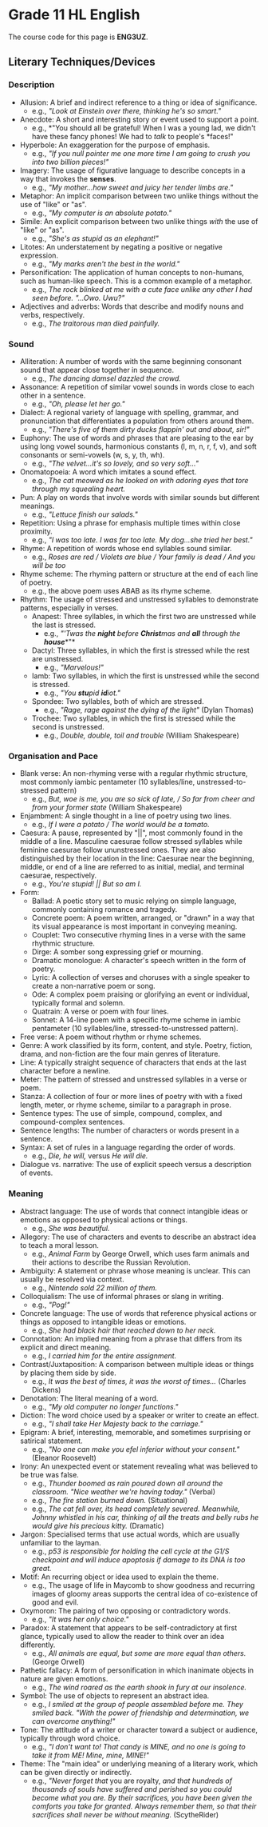 # Grade 11 HL English

The course code for this page is **ENG3UZ**.

## Literary Techniques/Devices

### Description

 - Allusion: A brief and indirect reference to a thing or idea of significance.
	- e.g., *"Look at Einstein over there, thinking he's so smart."*
 - Anecdote: A short and interesting story or event used to support a point.
	- e.g., *"You should all be grateful! When I was a young lad, we didn't have these fancy phones! We had to *talk* to people's *faces!"
 - Hyperbole: An exaggeration for the purpose of emphasis.
	- e.g., *"If you null pointer me one more time I am going to crush you into two billion pieces!"*
 - Imagery: The usage of figurative language to describe concepts in a way that invokes the **senses**.
	- e.g., *"My mother…how sweet and juicy her tender limbs are."*
 - Metaphor: An implicit comparison between two unlike things without the use of "like" or "as".
	- e.g., *"My computer is an absolute potato."*
 - Simile: An explicit comparison between two unlike things *with* the use of "like" or "as".
	- e.g., *"She's as stupid as an elephant!"*
 - Litotes: An understatement by negating a positive or negative expression.
	- e.g., *"My marks aren't the best in the world."*
 - Personification: The application of human concepts to non-humans, such as human-like speech. This is a common example of a metaphor.
	- e.g., *The rock blinked at me with a cute face unlike any other I had seen before. "…Owo. Uwu?"*
 - Adjectives and adverbs: Words that describe and modify nouns and verbs, respectively.
	- e.g., *The traitorous man died painfully.*

### Sound

 - Alliteration: A number of words with the same beginning consonant sound that appear close together in sequence.
	- e.g., *The dancing damsel dazzled the crowd.*
 - Assonance: A repetition of similar vowel sounds in words close to each other in a sentence.
	- e.g., *"Oh, please let her go."*
 - Dialect: A regional variety of language with spelling, grammar, and pronunciation that differentiates a population from others around them.
	- e.g., *"There's five of them dirty ducks flappin' out and about, sir!"*
 - Euphony: The use of words and phrases that are pleasing to the ear by using long vowel sounds, harmonious constants (l, m, n, r, f, v), and soft consonants or semi-vowels (w, s, y, th, wh).
	- e.g., *"The velvet…it's so lovely, and so very soft…"*
 - Onomatopoeia: A word which imitates a sound effect.
	- e.g., *The cat meowed as he looked on with adoring eyes that tore through my squealing heart.*
 - Pun: A play on words that involve words with similar sounds but different meanings.
	- e.g., *"Lettuce finish our salads."*
 - Repetition: Using a phrase for emphasis multiple times within close proximity.
	- e.g., *"I was too late. I was far too late. My dog…she tried her best."*
 - Rhyme: A repetition of words whose end syllables sound similar.
	- e.g., *Roses are red / Violets are blue / Your family is dead / And you will be too*
 - Rhyme scheme: The rhyming pattern or structure at the end of each line of poetry.
	- e.g., the above poem uses ABAB as its rhyme scheme.
 - Rhythm: The usage of stressed and unstressed syllables to demonstrate patterns, especially in verses.
	- Anapest: Three syllables, in which the first two are unstressed while the last is stressed.
		- e.g., *"'Twas the* ***night*** *before* ***Christ****mas and* ***all*** *through the* ***house****"*
	- Dactyl: Three syllables, in which the first is stressed while the rest are unstressed.
		- e.g., *"Marvelous!"*
	- Iamb: Two syllables, in which the first is unstressed while the second is stressed.
		- e.g., *"You* ***stu****pid* ***id****iot."*
	- Spondee: Two syllables, both of which are stressed.
		- e.g., *"Rage, rage against the dying of the light"* (Dylan Thomas)
	- Trochee: Two syllables, in which the first is stressed while the second is unstressed.
		- e.g., *Double, double, toil and trouble* (William Shakespeare)

### Organisation and Pace

 - Blank verse: An non-rhyming verse with a regular rhythmic structure, most commonly iambic pentameter (10 syllables/line, unstressed-to-stressed pattern)
	- e.g., *But, woe is me, you are so sick of late, / So far from cheer and from your former state* (William Shakespeare)
 - Enjambment: A single thought in a line of poetry using two lines.
	- e.g., *If I were a potato / The world would be a tomato.*
 - Caesura: A pause, represented by "||", most commonly found in the middle of a line. Masculine caesurae follow stressed syllables while feminine caesurae follow ununstressed ones. They are also distinguished by their location in the line: Caesurae near the beginning, middle, or end of a line are referred to as initial, medial, and terminal caesurae, respectively.
	- e.g., *You're stupid! || But so am I.*
 - Form:
	- Ballad: A poetic story set to music relying on simple language, commonly containing romance and tragedy.
	- Concrete poem: A poem written, arranged, or "drawn" in a way that its visual appearance is most important in conveying meaning.
	- Couplet: Two consecutive rhyming lines in a verse with the same rhythmic structure.
	- Dirge: A somber song expressing grief or mourning.
	- Dramatic monologue: A character's speech written in the form of poetry.
	- Lyric: A collection of verses and choruses with a single speaker to create a non-narrative poem or song.
	- Ode: A complex poem praising or glorifying an event or individual, typically formal and solemn.
	- Quatrain: A verse or poem with four lines.
	- Sonnet: A 14-line poem with a specific rhyme scheme in iambic pentameter (10 syllables/line, stressed-to-unstressed pattern).
 - Free verse: A poem without rhythm or rhyme schemes.
 - Genre: A work classified by its form, content, and style. Poetry, fiction, drama, and non-fiction are the four main genres of literature.
 - Line: A typically straight sequence of characters that ends at the last character before a newline.
 - Meter: The pattern of stressed and unstressed syllables in a verse or poem.
 - Stanza: A collection of four or more lines of poetry with with a fixed length, meter, or rhyme scheme, similar to a paragraph in prose.
 - Sentence types: The use of simple, compound, complex, and compound-complex sentences.
 - Sentence lengths: The number of characters or words present in a sentence.
 - Syntax: A set of rules in a language regarding the order of words.
	- e.g., *Die, he will,* versus *He will die.* 
 - Dialogue vs. narrative: The use of explicit speech versus a description of events.

### Meaning

 - Abstract language: The use of words that connect intangible ideas or emotions as opposed to physical actions or things.
	- e.g., *She was beautiful.*
 - Allegory: The use of characters and events to describe an abstract idea to teach a moral lesson.
	- e.g., *Animal Farm* by George Orwell, which uses farm animals and their actions to describe the Russian Revolution.
 - Ambiguity: A statement or phrase whose meaning is unclear. This can usually be resolved via context.
	- e.g., *Nintendo sold 22 million of them.*
 - Colloquialism: The use of informal phrases or slang in writing.
	- e.g., *"Pog!"*
 - Concrete language: The use of words that reference physical actions or things as opposed to intangible ideas or emotions.
	- e.g., *She had black hair that reached down to her neck.*
 - Connotation: An implied meaning from a phrase that differs from its explicit and direct meaning.
	- e.g., *I carried him for the entire assignment.*
 - Contrast/Juxtaposition: A comparison between multiple ideas or things by placing them side by side.
	- e.g., *It was the best of times, it was the worst of times…* (Charles Dickens)
 - Denotation: The literal meaning of a word.
	- e.g., *"My old computer no longer functions."*
 - Diction: The word choice used by a speaker or writer to create an effect.
	- e.g., *"I shall take Her Majesty back to the carriage."*
 - Epigram: A brief, interesting, memorable, and sometimes surprising or satirical statement.
	- e.g., *"No one can make you efel inferior without your consent."* (Eleanor Roosevelt)
 - Irony: An unexpected event or statement revealing what was believed to be true was false.
	- e.g., *Thunder boomed as rain poured down all around the classroom. "Nice weather we're having today."* (Verbal)
	- e.g., *The fire station burned down.* (Situational)
	- e.g., *The cat fell over, its head completely severed. Meanwhile, Johnny whistled in his car, thinking of all the treats and belly rubs he would give his precious kitty.* (Dramatic)
 - Jargon: Specialised terms that use actual words, which are usually unfamiliar to the layman.
	- e.g., *p53 is responsible for holding the cell cycle at the G1/S checkpoint and will induce apoptosis if damage to its DNA is too great.*
 - Motif: An recurring object or idea used to explain the theme.
	- e.g., The usage of life in Maycomb to show goodness and recurring images of gloomy areas supports the central idea of co-existence of good and evil.
 - Oxymoron: The pairing of two opposing or contradictory words.
	- e.g., *"It was her only choice."*
 - Paradox: A statement that appears to be self-contradictory at first glance, typically used to allow the reader to think over an idea differently.
	- e.g., *All animals are equal, but some are more equal than others.* (George Orwell)
 - Pathetic fallacy: A form of personification in which inanimate objects in nature are given emotions.
	- e.g., *The wind roared as the earth shook in fury at our insolence.*
 - Symbol: The use of objects to represent an abstract idea.
	- e.g., *I smiled at the group of people assembled before me. They smiled back. "With the power of friendship and determination, we can overcome anything!"*
 - Tone: The attitude of a writer or character toward a subject or audience, typically through word choice.
	- e.g., *"I don't want to! That candy is MINE, and no one is going to take it from ME! Mine, mine, MINE!"*
 - Theme: The "main idea" or underlying meaning of a literary work, which can be given directly or indirectly.
	- e.g., *"Never forget that* you are royalty, *and that hundreds of thousands of souls have suffered and perished so you could become what you are. By their sacrifices, you have been given the comforts you take for granted. Always remember them, so that their sacrifices shall never be without meaning.* (ScytheRider)
